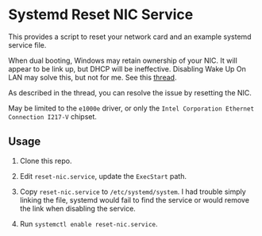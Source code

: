 Systemd Reset NIC Service
===

This provides a script to reset your network card and an example systemd service file.

When dual booting, Windows may retain ownership of your NIC. It will appear to
be link up, but DHCP will be ineffective. Disabling Wake Up On LAN may solve
this, but not for me. See this
[thread](https://bbs.archlinux.org/viewtopic.php?id=191981).

As described in the thread, you can resolve the issue by resetting the NIC.

May be limited to the `e1000e` driver, or only the `Intel Corporation Ethernet Connection I217-V` chipset.

Usage
---
1. Clone this repo.

2. Edit `reset-nic.service`, update the `ExecStart` path.

3. Copy `reset-nic.service` to `/etc/systemd/system`. I had trouble simply linking the file, systemd would fail to find the service or would remove the link when disabling the service.

4. Run `systemctl enable reset-nic.service`.
